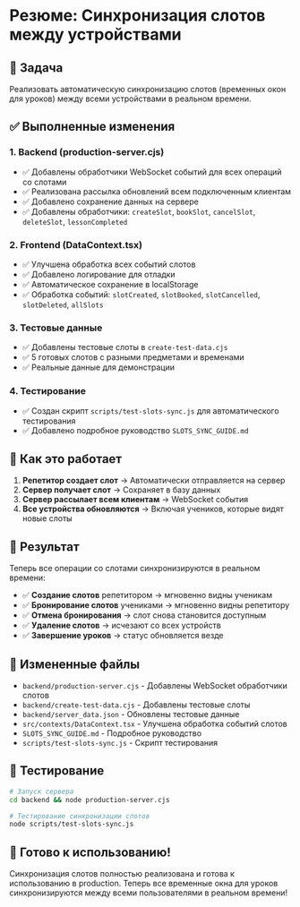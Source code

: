 # Резюме: Синхронизация слотов между устройствами

## 🎯 Задача
Реализовать автоматическую синхронизацию слотов (временных окон для уроков) между всеми устройствами в реальном времени.

## ✅ Выполненные изменения

### 1. **Backend (production-server.cjs)**
- ✅ Добавлены обработчики WebSocket событий для всех операций со слотами
- ✅ Реализована рассылка обновлений всем подключенным клиентам
- ✅ Добавлено сохранение данных на сервере
- ✅ Добавлены обработчики: `createSlot`, `bookSlot`, `cancelSlot`, `deleteSlot`, `lessonCompleted`

### 2. **Frontend (DataContext.tsx)**
- ✅ Улучшена обработка всех событий слотов
- ✅ Добавлено логирование для отладки
- ✅ Автоматическое сохранение в localStorage
- ✅ Обработка событий: `slotCreated`, `slotBooked`, `slotCancelled`, `slotDeleted`, `allSlots`

### 3. **Тестовые данные**
- ✅ Добавлены тестовые слоты в `create-test-data.cjs`
- ✅ 5 готовых слотов с разными предметами и временами
- ✅ Реальные данные для демонстрации

### 4. **Тестирование**
- ✅ Создан скрипт `scripts/test-slots-sync.js` для автоматического тестирования
- ✅ Добавлено подробное руководство `SLOTS_SYNC_GUIDE.md`

## 🔄 Как это работает

1. **Репетитор создает слот** → Автоматически отправляется на сервер
2. **Сервер получает слот** → Сохраняет в базу данных
3. **Сервер рассылает всем клиентам** → WebSocket события
4. **Все устройства обновляются** → Включая учеников, которые видят новые слоты

## 🚀 Результат

Теперь все операции со слотами синхронизируются в реальном времени:
- ✅ **Создание слотов** репетитором → мгновенно видны ученикам
- ✅ **Бронирование слотов** учениками → мгновенно видны репетитору
- ✅ **Отмена бронирования** → слот снова становится доступным
- ✅ **Удаление слотов** → исчезают со всех устройств
- ✅ **Завершение уроков** → статус обновляется везде

## 📁 Измененные файлы

- `backend/production-server.cjs` - Добавлены WebSocket обработчики слотов
- `backend/create-test-data.cjs` - Добавлены тестовые слоты
- `backend/server_data.json` - Обновлены тестовые данные
- `src/contexts/DataContext.tsx` - Улучшена обработка событий слотов
- `SLOTS_SYNC_GUIDE.md` - Подробное руководство
- `scripts/test-slots-sync.js` - Скрипт тестирования

## 🧪 Тестирование

```bash
# Запуск сервера
cd backend && node production-server.cjs

# Тестирование синхронизации слотов
node scripts/test-slots-sync.js
```

## 🎉 Готово к использованию!

Синхронизация слотов полностью реализована и готова к использованию в production. Теперь все временные окна для уроков синхронизируются между всеми пользователями в реальном времени!
